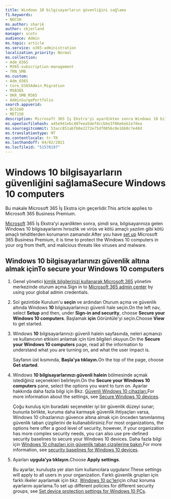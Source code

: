```yaml
---
title: Windows 10 bilgisayarların güvenliğini sağlama
f1.keywords:
- NOCSH
ms.author: sharik
author: skjerland
manager: scotv
audience: Admin
ms.topic: article
ms.service: o365-administration
localization_priority: Normal
ms.collection:
- Adm_O365
- M365-subscription-management
- TRN_SMB
ms.custom:
- Adm_O365
- Core_O365Admin_Migration
- MSB365
- OKR_SMB_M365
- AdminSurgePortfolio
search.appverid:
- BCS160
- MET150
description: Microsoft 365 İş Ekstra'yi ayardikten sonra Windows 10 bilgisayarlarını nasıl güvenlik altına ala öğrenin.
ms.openlocfilehash: a45e941ebc407eea5defdccbbe3f06e6eb1e7dea
ms.sourcegitcommit: 53acc851abf68e2272e75df0856c0e16b0c7e48d
ms.translationtype: MT
ms.contentlocale: tr-TR
ms.lasthandoff: 04/02/2021
ms.locfileid: "51578197"
---
```

# <a name="secure-windows-10-computers"></a><span data-ttu-id="cba5f-103">Windows 10 bilgisayarların güvenliğini sağlama</span><span class="sxs-lookup"><span data-stu-id="cba5f-103">Secure Windows 10 computers</span></span>

<span data-ttu-id="cba5f-104">Bu makale Microsoft 365 İş Ekstra için geçerlidir.</span><span class="sxs-lookup"><span data-stu-id="cba5f-104">This article applies to Microsoft 365 Business Premium.</span></span>

<span data-ttu-id="cba5f-105">[Microsoft](set-up.md) 365 İş Ekstra'yi ayardikten sonra, şimdi sıra, bilgisayarınıza gelen Windows 10 bilgisayarlarını hırsızlık ve virüs ve kötü amaçlı yazılım gibi kötü amaçlı tehditlerden korumanın zamanıdır.</span><span class="sxs-lookup"><span data-stu-id="cba5f-105">After you have [set up](set-up.md) Microsoft 365 Business Premium, it is time to protect the Windows 10 computers in your org from theft, and malicious threats like viruses and malware.</span></span>

## <a name="to-secure-your-windows-10-computers"></a><span data-ttu-id="cba5f-106">Windows 10 bilgisayarlarınızı güvenlik altına almak için</span><span class="sxs-lookup"><span data-stu-id="cba5f-106">To secure your Windows 10 computers</span></span>

1. <span data-ttu-id="cba5f-107">Genel yönetici [kimlik bilgilerinizi kullanarak Microsoft 365](https://admin.microsoft.com) yönetim merkezinde oturum açma.</span><span class="sxs-lookup"><span data-stu-id="cba5f-107">Sign in to [Microsoft 365 admin center](https://admin.microsoft.com) by using your global admin credentials.</span></span> 
2. <span data-ttu-id="cba5f-108">Sol gezintide Kurulum'u **seçin** ve ardından Oturum açma ve güvenlik altında Windows **10** bilgisayarlarınızı güvenli hale seçin.</span><span class="sxs-lookup"><span data-stu-id="cba5f-108">On the left nav, select **Setup** and then, under **Sign-in and security**, choose **Secure your Windows 10 computers**.</span></span> <span data-ttu-id="cba5f-109">Başlamak **için** Görüntüle'yi seçin.</span><span class="sxs-lookup"><span data-stu-id="cba5f-109">Choose **View** to get started.</span></span>
3. <span data-ttu-id="cba5f-110">Windows **10** bilgisayarlarınızı güvenli halein sayfasında, neleri açmanızı ve kullanıcının etkisini anlamak için tüm bilgileri okuyun.</span><span class="sxs-lookup"><span data-stu-id="cba5f-110">On the **Secure your Windows 10 computers** page, read all the information to understand what you are turning on, and what the user impact is.</span></span>

    <span data-ttu-id="cba5f-111">Sayfanın üst kısmında, **Başla'ya tıklayın.**</span><span class="sxs-lookup"><span data-stu-id="cba5f-111">On the top of the page, choose **Get started**.</span></span>

4. <span data-ttu-id="cba5f-112">Windows **10 bilgisayarlarınızı güvenli halein** bölmesinde açmak istediğiniz seçenekleri belirleyin.</span><span class="sxs-lookup"><span data-stu-id="cba5f-112">On the **Secure your Windows 10 computers** pane, select the options you want to turn on.</span></span> <span data-ttu-id="cba5f-113">Ayarlar hakkında daha fazla bilgi için Bkz. [Güvenli Windows 10 cihazları.](secure-windows-10-devices.md)</span><span class="sxs-lookup"><span data-stu-id="cba5f-113">For more information about the settings, see [Secure Windows 10 devices](secure-windows-10-devices.md).</span></span> 
    
    <span data-ttu-id="cba5f-114">Çoğu kuruluş için buradaki seçenekler iyi bir güvenlik düzeyi sunar; bununla birlikte, kuruma daha karmaşık güvenlik ihtiyaçları varsa, Windows 10 cihazlarınızı güvence altına almak için önceden tanımlanmış güvenlik taban çizgilerini de kullanabilirsiniz.</span><span class="sxs-lookup"><span data-stu-id="cba5f-114">For most organizations, the options here offer a good level of security, however, if your organization has more complex security needs, you can also use pre-defined security baselines to secure  your Windows 10 devices.</span></span> <span data-ttu-id="cba5f-115">Daha fazla bilgi için [Windows 10 cihazları için güvenlik taban çizgilerine bakın.](/mem/intune/protect/security-baselines)</span><span class="sxs-lookup"><span data-stu-id="cba5f-115">For more information, see [security baselines for Windows 10 devices](/mem/intune/protect/security-baselines).</span></span>   

1. <span data-ttu-id="cba5f-116">Ayarları **uygula'ya tıklayın.**</span><span class="sxs-lookup"><span data-stu-id="cba5f-116">Choose **Apply settings**.</span></span>

    <span data-ttu-id="cba5f-117">Bu ayarlar, kuruluşta yer alan tüm kullanıcılara uygulanır.</span><span class="sxs-lookup"><span data-stu-id="cba5f-117">These settings will apply to all users in your organization.</span></span> <span data-ttu-id="cba5f-118">Farklı güvenlik grupları için farklı ilkeler ayarlamak için bkz. [Windows 10 pc'ler](protection-settings-for-windows-10-pcs.md)için cihaz koruma ayarlarını ayarlama.</span><span class="sxs-lookup"><span data-stu-id="cba5f-118">To set up different policies for different security groups, see [Set device protection settings for Windows 10 PCs](protection-settings-for-windows-10-pcs.md).</span></span>